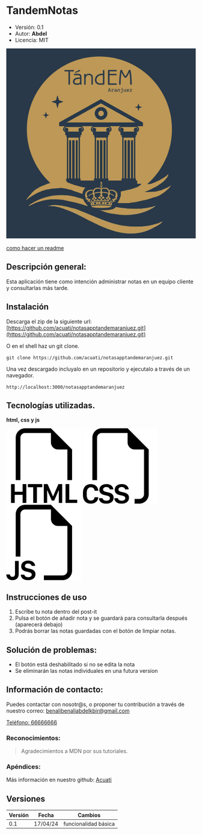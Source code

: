 # TandemNotas
- Versión: 0.1
- Autor: **Abdel**
- Licencia: MIT



![captacion de l logo de    la aplicacion](logo-tandem.jpg)

[como hacer un readme](como-hacer-un-readme.md)


## Descripción general:
Esta aplicación tiene como intención administrar notas en un equipo cliente y consultarlas más tarde.


## Instalación
Descarga el zip de la siguiente url: 
[https://github.com/acuati/notasapptandemaranjuez.git](https://github.com/acuati/notasapptandemaranjuez.git) 

O en el shell haz un git clone.
```shell
git clone https://github.com/acuati/notasapptandemaranjuez.git
```
Una vez descargado incluyalo en un repositorio y ejecutalo a través de un navegador.
```
http://localhost:3000/notasapptandemaranjuez
```

## Tecnologías utilizadas.
**html, css y js**

![icono-html](./html.svg)
![icono-css](./css.svg)
![icono-js](./js.svg)



## Instrucciones de uso
1. Escribe tu nota dentro del post-it
2. Pulsa el botón de añadir nota y se guardará para consultarla después (aparecerá debajo)
3. Podrás borrar las notas guardadas con el botón de limpiar notas.

## Solución de problemas:
<!-- - Si no hay una nota disponible aparecerá un mensaje "no hay notas disponibles" -->
- El botón está deshabilitado si no se edita la nota
- Se eliminarán las notas individuales en una futura version

## Información de contacto:
Puedes contactar con nosotr@s, o proponer tu contribución a través de nuestro correo:
[benalibenaliabdelkbir@gmail.com](mailto:benalibenaliabdelkbir@gmail.com)

[Teléfono: 66666666](tel:+34666666666)

### Reconocimientos:
>Agradecimientos a MDN por sus tutoriales.


### Apéndices:
Más información en nuestro github:
[Acuati](https://Acuati.github.io)

## Versiones
|Versión|Fecha|Cambios|
|--|--|--|
|0.1|17/04/24|funcionalidad básica|